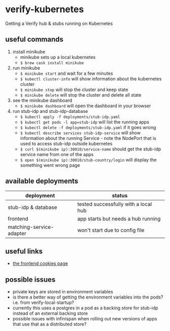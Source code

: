 # verify-kubernetes
Getting a Verify hub &amp; stubs running on Kubernetes 

## useful commands

1. install minikube
    - minikube sets up a local kubernetes
    - `$ brew cask install minikube`
2. run minikube
    - `$ minikube start` and wait for a few minutes
    - `$ kubectl cluster-info` will show information about the kubernetes cluster 
    - `$ minikube stop` will stop the cluster and keep state
    - `$ minikube delete` will stop the cluster and delete all state
3. see the minikube dashboard
    - `$ minikube dashboard` will open the dashboard in your browser
4. run stub-idp and stub-idp-database
    - `$ kubectl apply -f deployments/stub-idp.yaml`
    - `$ kubectl get pods -l app=stub-idp` will list the running apps
    - `$ kubectl delete -f deployments/stub-idp.yaml` if it goes wrong 
    - `$ kubectl describe services stub-idp-service` will show information about the running Service - note the NodePort that is used to access stub-idp outside kubernetes
    - `$ curl $(minikube ip):30010/service-name` should get the stub-idp service name from one of the apps
    - `$ open $(minikube ip):30010/stub-country/login` will display the something went wrong page

## available deployments

| deployment | status |
| ---------- | ------ |
| stub-idp & database      | tested successfully with a local hub |
| frontend                 | app starts but needs a hub running   |
| matching-service-adapter | won't start due to config file       |

## useful links

* [the frontend cookies page](http://192.168.99.100:30020/cookies)
    
## possible issues

* private keys are stored in environment variables
* is there a better way of getting the environment variables into the pods? i.e. from verify-local-startup?
* currently this uses a postgres in a pod as a backing store for stub-idp instead of an external backing store
* possible issues with infinispan when rolling out new versions of apps that use that as a distributed store?
